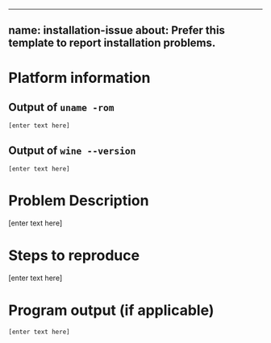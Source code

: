 -----
name: installation-issue
about: Prefer this template to report installation problems.
----

# Platform information

## Output of `uname -rom`

`[enter text here]`

## Output of `wine --version`

`[enter text here]`

# Problem Description

[enter text here]

# Steps to reproduce

[enter text here]

# Program output (if applicable)

```
[enter text here]
```

